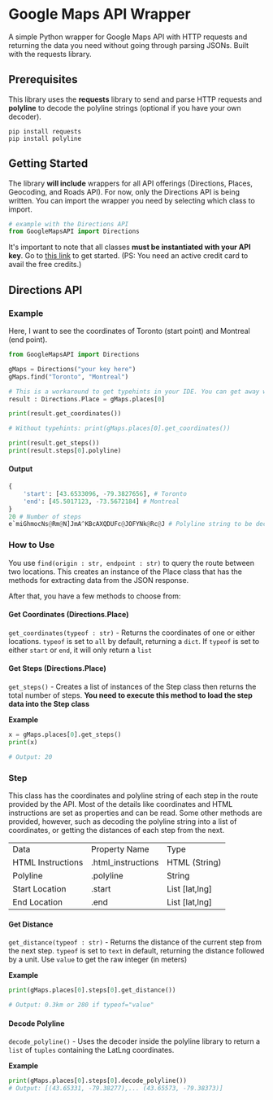 # Google Maps API Wrapper
A simple Python wrapper for Google Maps API with HTTP requests and returning
the data you need without going through parsing JSONs. Built with the
requests library.

## Prerequisites
This library uses the **requests** library to send and parse HTTP requests and
**polyline** to decode the polyline strings (optional if you have your own
decoder).
```text
pip install requests
pip install polyline
```

## Getting Started
The library __will include__ wrappers for all API offerings (Directions, Places, 
Geocoding, and Roads API). For now, only the Directions API is being written. You can import the wrapper you need by selecting
which class to import.
```python
# example with the Directions API
from GoogleMapsAPI import Directions
```
It's important to note that all classes **must be instantiated with your API
key**. Go to [this link](https://console.cloud.google.com/) to get started.
(PS: You need an active credit card to avail the free credits.)
## Directions API
### Example
Here, I want to see the coordinates of Toronto (start point) and Montreal
(end point).
```python
from GoogleMapsAPI import Directions

gMaps = Directions("your key here")
gMaps.find("Toronto", "Montreal")

# This is a workaround to get typehints in your IDE. You can get away without it.
result : Directions.Place = gMaps.places[0]

print(result.get_coordinates())

# Without typehints: print(gMaps.places[0].get_coordinates())

print(result.get_steps())
print(result.steps[0].polyline)
```

#### Output
```python
{
    'start': [43.6533096, -79.3827656], # Toronto
    'end': [45.5017123, -73.5672184] # Montreal
}
20 # Number of steps
e`miGhmocNs@Rm@N]JmA^KBcAXQDUFc@JOFYNk@Rc@J # Polyline string to be decoded
```

### How to Use

You use ``find(origin : str, endpoint : str)`` to query the route between
two locations. This creates an instance of the Place class that has the methods
for extracting data from the JSON response.

After that, you have a few methods to choose from:

#### Get Coordinates (Directions.Place)
``get_coordinates(typeof : str)`` - Returns the coordinates of one or either
locations. ``typeof`` is set to ``all`` by default, returning a ``dict``. If
``typeof`` is set to either ``start`` or ``end``, it will only return a ``list``

#### Get Steps (Directions.Place)
``get_steps()`` - Creates a list of instances of the Step class then returns
the total number of steps. **You need to execute this method to load the
step data into the Step class**

**Example**
```python
x = gMaps.places[0].get_steps()
print(x)

# Output: 20
```

### Step

This class has the coordinates and polyline string of each step in the route
provided by the API. Most of the details like coordinates and HTML instructions
are set as properties and can be read. Some other methods are provided, however,
such as decoding the polyline string into a list of coordinates, or getting the
distances of each step from the next.

<table>
  <tr><td>Data</td><td>Property Name</td><td>Type</td></tr>
  <tr><td>HTML Instructions</td><td>.html_instructions</td><td>HTML (String)</td></tr>
  <tr><td>Polyline</td><td>.polyline</td><td>String</td></tr>
  <tr><td>Start Location</td><td>.start</td><td>List [lat,lng]</td></tr>
  <tr><td>End Location</td><td>.end</td><td>List [lat,lng]</td></tr>
</table>

#### Get Distance
``get_distance(typeof : str)`` - Returns the distance of the current step
from the next step. ``typeof`` is set to ``text`` in default, returning the
distance followed by a unit. Use ``value`` to get the raw integer (in meters)

**Example**
```python
print(gMaps.places[0].steps[0].get_distance())

# Output: 0.3km or 280 if typeof="value"
```

#### Decode Polyline
``decode_polyline()`` - Uses the decoder inside the polyline library to
return a ``list`` of ``tuples`` containing the LatLng coordinates.

**Example**
```python
print(gMaps.places[0].steps[0].decode_polyline())
# Output: [(43.65331, -79.38277),... (43.65573, -79.38373)]
```
